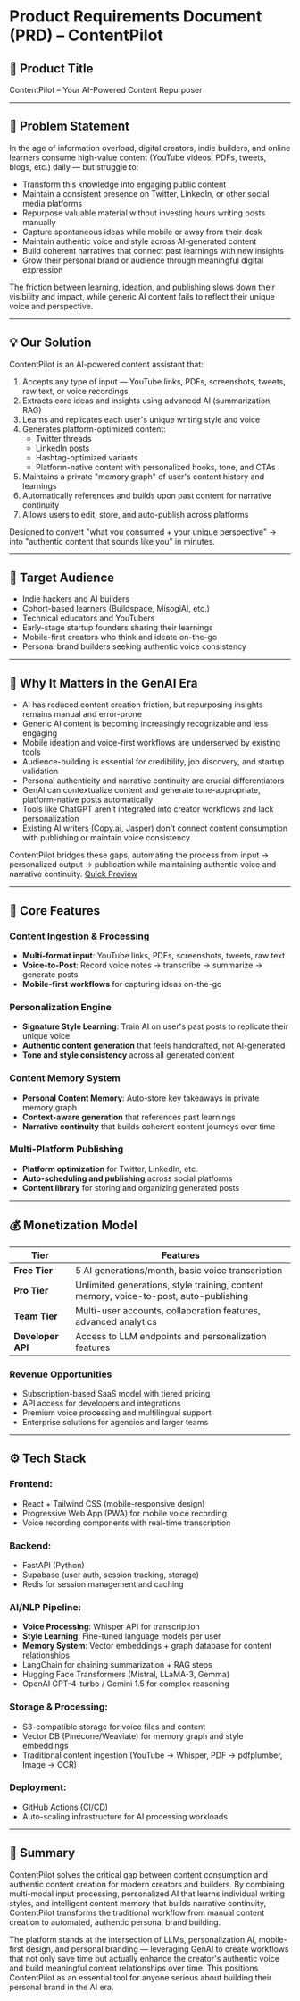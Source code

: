 # Product Requirements Document (PRD) – ContentPilot

## 📌 Product Title
ContentPilot – Your AI-Powered Content Repurposer

---

## 🧩 Problem Statement
In the age of information overload, digital creators, indie builders, and online learners consume high-value content (YouTube videos, PDFs, tweets, blogs, etc.) daily — but struggle to:

- Transform this knowledge into engaging public content
- Maintain a consistent presence on Twitter, LinkedIn, or other social media platforms
- Repurpose valuable material without investing hours writing posts manually
- Capture spontaneous ideas while mobile or away from their desk
- Maintain authentic voice and style across AI-generated content
- Build coherent narratives that connect past learnings with new insights
- Grow their personal brand or audience through meaningful digital expression

The friction between learning, ideation, and publishing slows down their visibility and impact, while generic AI content fails to reflect their unique voice and perspective.

---

## 💡 Our Solution
ContentPilot is an AI-powered content assistant that:

1. Accepts any type of input — YouTube links, PDFs, screenshots, tweets, raw text, or voice recordings
2. Extracts core ideas and insights using advanced AI (summarization, RAG)
3. Learns and replicates each user's unique writing style and voice
4. Generates platform-optimized content:
   - Twitter threads
   - LinkedIn posts
   - Hashtag-optimized variants
   - Platform-native content with personalized hooks, tone, and CTAs
5. Maintains a private "memory graph" of user's content history and learnings
6. Automatically references and builds upon past content for narrative continuity
7. Allows users to edit, store, and auto-publish across platforms

Designed to convert "what you consumed + your unique perspective" → into "authentic content that sounds like you" in minutes.

---

## 👥 Target Audience
- Indie hackers and AI builders
- Cohort-based learners (Buildspace, MisogiAI, etc.)
- Technical educators and YouTubers
- Early-stage startup founders sharing their learnings
- Mobile-first creators who think and ideate on-the-go
- Personal brand builders seeking authentic voice consistency

---

## 🤖 Why It Matters in the GenAI Era
- AI has reduced content creation friction, but repurposing insights remains manual and error-prone
- Generic AI content is becoming increasingly recognizable and less engaging
- Mobile ideation and voice-first workflows are underserved by existing tools
- Audience-building is essential for credibility, job discovery, and startup validation
- Personal authenticity and narrative continuity are crucial differentiators
- GenAI can contextualize content and generate tone-appropriate, platform-native posts automatically
- Tools like ChatGPT aren't integrated into creator workflows and lack personalization
- Existing AI writers (Copy.ai, Jasper) don't connect content consumption with publishing or maintain voice consistency

ContentPilot bridges these gaps, automating the process from input → personalized output → publication while maintaining authentic voice and narrative continuity. [Quick Preview](https://voice-scribe-weave.lovable.app/)

---

## 🎯 Core Features

### Content Ingestion & Processing
- **Multi-format input**: YouTube links, PDFs, screenshots, tweets, raw text
- **Voice-to-Post**: Record voice notes → transcribe → summarize → generate posts
- **Mobile-first workflows** for capturing ideas on-the-go

### Personalization Engine
- **Signature Style Learning**: Train AI on user's past posts to replicate their unique voice
- **Authentic content generation** that feels handcrafted, not AI-generated
- **Tone and style consistency** across all generated content

### Content Memory System
- **Personal Content Memory**: Auto-store key takeaways in private memory graph
- **Context-aware generation** that references past learnings
- **Narrative continuity** that builds coherent content journeys over time

### Multi-Platform Publishing
- **Platform optimization** for Twitter, LinkedIn, etc.
- **Auto-scheduling and publishing** across social platforms
- **Content library** for storing and organizing generated posts

---

## 💰 Monetization Model

| Tier         | Features                                                           | 
|--------------|-------------------------------------------------------------------|
| **Free Tier**| 5 AI generations/month, basic voice transcription                | 
| **Pro Tier** | Unlimited generations, style training, content memory, voice-to-post, auto-publishing |
| **Team Tier**| Multi-user accounts, collaboration features, advanced analytics   | 
| **Developer API**| Access to LLM endpoints and personalization features         |

### Revenue Opportunities
- Subscription-based SaaS model with tiered pricing
- API access for developers and integrations
- Premium voice processing and multilingual support
- Enterprise solutions for agencies and larger teams

---

## ⚙️ Tech Stack

### Frontend:
- React + Tailwind CSS (mobile-responsive design)
- Progressive Web App (PWA) for mobile voice recording
- Voice recording components with real-time transcription

### Backend:
- FastAPI (Python)
- Supabase (user auth, session tracking, storage)
- Redis for session management and caching

### AI/NLP Pipeline:
- **Voice Processing**: Whisper API for transcription
- **Style Learning**: Fine-tuned language models per user
- **Memory System**: Vector embeddings + graph database for content relationships
- LangChain for chaining summarization + RAG steps
- Hugging Face Transformers (Mistral, LLaMA-3, Gemma)
- OpenAI GPT-4-turbo / Gemini 1.5 for complex reasoning

### Storage & Processing:
- S3-compatible storage for voice files and content
- Vector DB (Pinecone/Weaviate) for memory graph and style embeddings
- Traditional content ingestion (YouTube → Whisper, PDF → pdfplumber, Image → OCR)

### Deployment:
- GitHub Actions (CI/CD)
- Auto-scaling infrastructure for AI processing workloads

---

## 📍 Summary
ContentPilot solves the critical gap between content consumption and authentic content creation for modern creators and builders. By combining multi-modal input processing, personalized AI that learns individual writing styles, and intelligent content memory that builds narrative continuity, ContentPilot transforms the traditional workflow from manual content creation to automated, authentic personal brand building.

The platform stands at the intersection of LLMs, personalization AI, mobile-first design, and personal branding — leveraging GenAI to create workflows that not only save time but actually enhance the creator's authentic voice and build meaningful content relationships over time. This positions ContentPilot as an essential tool for anyone serious about building their personal brand in the AI era.
